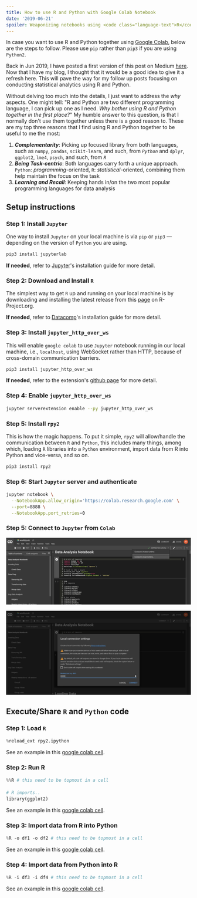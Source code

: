 ```yaml
---
title: How to use R and Python with Google Colab Notebook
date: '2019-06-21'
spoiler: Weaponizing notebooks using <code class="language-text">R</code> and <code class="language-text">Python</code> together 
---
```


In case you want to use R and Python together using <a href="https://colab.research.google.com/">Google Colab</a>, below are the steps to follow. Please use `pip` rather than `pip3` if you are using `Python2`. 

Back in Jun 2019, I have posted a first version of this post on Medium <a href="https://medium.com/@ezzaouia/how-to-use-r-and-python-with-google-colaboratory-notebook-ebc4774d48a">here</a>. Now that I have my blog, I thought that it would be a good idea to give it a refresh here. This will pave the way for my follow up posts focusing on conducting statistical analytics using R and Python.

Without delving too much into the details, I just want to address the *why* aspects. One might tell: "R and Python are two different programming language, I can pick up one as I need. *Why bother using R and Python together in the first place?*" My humble answer to this question, is that I normally don't use them together unless there is a good reason to. These are my top three reasons that I find using R and Python together to be useful to me the most:

1. ***Complementarity***: Picking up focused library from both languages, such as `numpy`, `pandas`, `scikit-learn`, and such, from *`Python`* and `dplyr`, `ggplot2`, `lme4`, `psych`, and such, from *`R`*
1. ***Being Task-centric***:  Both languages carry forth a unique approach. `Python`: *programming*-oriented, `R`: *statistical*-oriented, combining them help maintain the focus on the task
1. ***Learning and Recall***: Keeping hands in/on the two most popular programming languages ​​for data analysis

## Setup instructions

### Step 1: Install `Jupyter`

One way to install `Jupyter` on your local machine is via `pip` or `pip3` —depending on the version of `Python` you are using. 

```bash
pip3 install jupyterlab
```

**If needed**, refer to <a href="https://jupyter.org/install" target="_blank">Jupyter</a>'s installation guide for more detail.

### Step 2: Download and Install `R`

The simplest way to get `R` up and running on your local machine is by downloading and installing the latest release from this <a href="https://cloud.r-project.org/" target="_blank">page</a> on R-Project.org.

 **If needed**, refer to <a href="https://www.datacamp.com/community/tutorials/installing-R-windows-mac-ubuntu" target="_blank">Datacomp</a>'s installation guide for more detail.


### Step 3: Install `jupyter_http_over_ws`

This will enable `google colab` to use `Jupyter` notebook running in our local machine, i.e., `localhost`, using WebSocket rather than HTTP, because of cross-domain communication barriers.

```bash
pip3 install jupyter_http_over_ws
```

**If needed**, refer to the extension's <a href="https://github.com/googlecolab/jupyter_http_over_ws" target="_blank">github page</a> for more detail.

### Step 4: Enable `jupyter_http_over_ws`

```bash
jupyter serverextension enable --py jupyter_http_over_ws
```

### Step 5: Install `rpy2`

This is how the magic happens. To put it simple, `rpy2` will allow/handle the communication between `R` and `Python`, this includes many things, among which, loading `R` libraries into a `Python` environment, import data from R into Python and vice-versa, and so on.

```bash
pip3 install rpy2
```

### Step 6: Start `Jupyter` server and authenticate

```bash
jupyter notebook \
  --NotebookApp.allow_origin='https://colab.research.google.com' \
  --port=8888 \
  --NotebookApp.port_retries=0
```

### Step 5: Connect to `Jupyter` from `Colab`

![Connect to Jupyter from Colab.](./connect-colab-jupyter1.jpg)

![Connect to Jupyter from Colab.](./connect-colab-jupyter2.jpg)

## Execute/Share `R` and `Python` code

### Step 1: Load `R` 

```Python
%reload_ext rpy2.ipython
```

See an example in this <a href="https://colab.research.google.com/drive/1yGG0Cu1o48gvtjYSri2K7XhwnaN_nBCR#scrollTo=UVVpb5RvAOBM&line=8&uniqifier=1" target="_blank">google colab cell</a>.

### Step 2: Run R 

```Python
%%R # this need to be topmost in a cell

# R imports..
library(ggplot2)
```
See an example in this <a href="https://colab.research.google.com/drive/1yGG0Cu1o48gvtjYSri2K7XhwnaN_nBCR#scrollTo=-BZSpj49AoqB&line=4&uniqifier=1" target="_blank">google colab cell</a>.


### Step 3: Import data from R into Python 

```Python
%R -o df1 -o df2 # this need to be topmost in a cell
```

See an example in this <a href="https://colab.research.google.com/drive/1yGG0Cu1o48gvtjYSri2K7XhwnaN_nBCR#scrollTo=Gu6aSZELBfxT" target="_blank">google colab cell</a>.

### Step 4: Import data from Python into R 

```Python
%R -i df3 -i df4 # this need to be topmost in a cell
```

See an example in this <a href="https://colab.research.google.com/drive/1yGG0Cu1o48gvtjYSri2K7XhwnaN_nBCR#scrollTo=ChrblhUVCV6P" target="_blank">google colab cell</a>.
